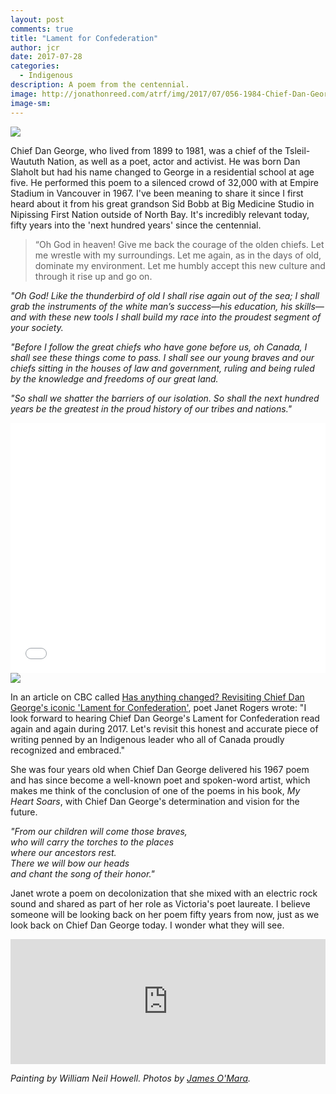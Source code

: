 ```yaml
---
layout: post
comments: true
title: "Lament for Confederation"
author: jcr
date: 2017-07-28
categories:
  - Indigenous
description: A poem from the centennial.
image: http://jonathonreed.com/atrf/img/2017/07/056-1984-Chief-Dan-George.jpg
image-sm:
---
```


<img src="http://jonathonreed.com/atrf/img/2017/07/Rita-Joe-world-premiere-program-notes-Chief-Dan-George.jpg">

Chief Dan George, who lived from 1899 to 1981, was a chief of the Tsleil-Waututh Nation, as well as a poet, actor and activist. He was born Dan Slaholt but had his name changed to George in a residential school at age five. He performed this poem to a silenced crowd of 32,000 with at Empire Stadium in Vancouver in 1967. I've been meaning to share it since I first heard about it from his great grandson Sid Bobb at Big Medicine Studio in Nipissing First Nation outside of North Bay. It's incredibly relevant today, fifty years into the 'next hundred years' since the centennial.

<blockquote>&ldquo;Oh God in heaven! Give me back the courage of the olden chiefs. Let me wrestle with my surroundings. Let me again, as in the days of old, dominate my environment. Let me humbly accept this new culture and through it rise up and go on.</blockquote>

<i>"Oh God! Like the thunderbird of old I shall rise again out of the sea; I shall grab the instruments of the white man’s success—his education, his skills—and with these new tools I shall build my race into the proudest segment of your society.</i>

<i>"Before I follow the great chiefs who have gone before us, oh Canada, I shall see these things come to pass. I shall see our young braves and our chiefs sitting in the houses of law and government, ruling and being ruled by the knowledge and freedoms of our great land.</i>

<i>"So shall we shatter the barriers of our isolation. So shall the next hundred years be the greatest in the proud history of our tribes and nations."</i>

<iframe src="//www.cbc.ca/i/caffeine/syndicate/?mediaId=936571971508" width="100%" height="400" frameborder="0" allowfullscreen style="padding:0"></iframe>

<img src="http://jonathonreed.com/atrf/img/2017/07/chief_dan_george_03.jpg">

In an article on CBC called <a href="http://www.cbc.ca/2017/has-anything-changed-revisiting-chief-dan-george-s-iconic-lament-for-confederation-1.4079657" target="blank">Has anything changed? Revisiting Chief Dan George's iconic 'Lament for Confederation'</a>, poet Janet Rogers wrote: "I look forward to hearing Chief Dan George's Lament for Confederation read again and again during 2017. Let's revisit this honest and accurate piece of writing penned by an Indigenous leader who all of Canada proudly recognized and embraced."

She was four years old when Chief Dan George delivered his 1967 poem and has since become a well-known poet and spoken-word artist, which makes me think of the conclusion of one of the poems in his book, <i>My Heart Soars</i>, with Chief Dan George's determination and vision for the future.

<i>"From our children will come those braves,<br>
who will carry the torches to the places<br>
where our ancestors rest.<br>
There we will bow our heads<br>
and chant the song of their honor."<br></i>

Janet wrote a poem on decolonization that she mixed with an electric rock sound and shared as part of her role as Victoria's poet laureate. I believe someone will be looking back on her poem fifty years from now, just as we look back on Chief Dan George today. I wonder what they will see.

<iframe width="100%" height="200" scrolling="no" frameborder="no" src="https://w.soundcloud.com/player/?url=https%3A//api.soundcloud.com/tracks/310695562&amp;auto_play=false&amp;hide_related=false&amp;show_comments=true&amp;show_user=true&amp;show_reposts=false&amp;visual=true"></iframe>

<i>Painting by William Neil Howell. Photos by <a href="http://www.jamesomara.com/portraits.php" target="blank">James O'Mara</a>.</i>